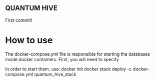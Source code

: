 ## QUANTUM HIVE

First commit!


# How to use
The docker-compose.yml file is responsible for starting the databases inside docker containers. 
First, you will need to specify 

In order to start them, use:
docker init
docker stack deploy -c docker-compose.yml quantum_hive_stack
